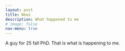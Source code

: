 ```yaml
---
layout: post
title: News
description: What happened to me
# image: false
nav-menu: true
---
```


A guy for 25 fall PhD. That is what is happening to me.
